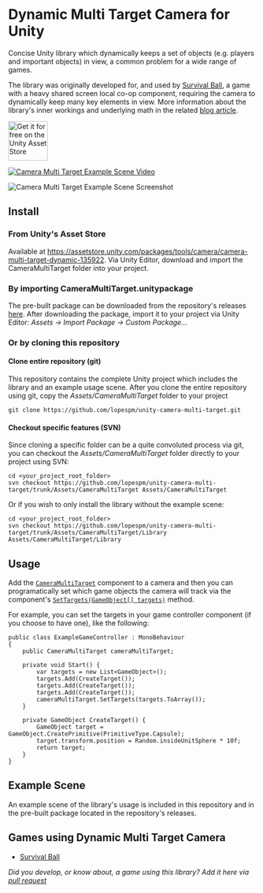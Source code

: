 # Dynamic Multi Target Camera for Unity

Concise Unity library which dynamically keeps a set of objects (e.g. players and important objects) in view, a common problem for a wide range of games. 

The library was originally developed for, and used by [Survival Ball](https://survivalball.com/), a game with a heavy shared screen local co-op component, requiring the camera to dynamically keep many key elements in view. More information about the library's inner workings and underlying math in the related [blog article](https://lopespm.github.io/libraries/games/2018/12/27/camera-multi-target.html).

[<img src="https://user-images.githubusercontent.com/3640622/71978096-714ea100-3212-11ea-9480-cbc0ce33df4a.png"
      alt="Get it for free on the Unity Asset Store"
      height="80">](https://assetstore.unity.com/packages/tools/camera/camera-multi-target-dynamic-135922)

[<img src="https://user-images.githubusercontent.com/3640622/50427650-c2108780-08a5-11e9-9db0-d69e9fa329c1.gif" alt="Camera Multi Target Example Scene Video">](https://www.youtube.com/watch?v=In3eVapQ5mk)

<img src="https://user-images.githubusercontent.com/3640622/50427667-19165c80-08a6-11e9-9306-6d05f7477262.jpg" alt="Camera Multi Target Example Scene Screenshot">


## Install

### From Unity's Asset Store

Available at https://assetstore.unity.com/packages/tools/camera/camera-multi-target-dynamic-135922. Via Unity Editor, download and import the CameraMultiTarget folder into your project.

### By importing CameraMultiTarget.unitypackage

The pre-built package can be downloaded from the repository's releases [here](https://github.com/lopespm/unity-camera-multi-target/releases/latest). After downloading the package, import it to your project via Unity Editor: *Assets -> Import Package -> Custom Package..*.

### Or by cloning this repository

#### Clone entire repository (git)

This repository contains the complete Unity project which includes the library and an example usage scene. After you clone the entire repository using git, copy the *Assets/CameraMultiTarget* folder to your project

    git clone https://github.com/lopespm/unity-camera-multi-target.git

#### Checkout specific features (SVN)

Since cloning a specific folder can be a quite convoluted process via git, you can checkout the *Assets/CameraMultiTarget* folder directly to your project using SVN:

    cd <your_project_root_folder>
    svn checkout https://github.com/lopespm/unity-camera-multi-target/trunk/Assets/CameraMultiTarget Assets/CameraMultiTarget

Or if you wish to only install the library without the example scene:

    cd <your_project_root_folder>
    svn checkout https://github.com/lopespm/unity-camera-multi-target/trunk/Assets/CameraMultiTarget/Library Assets/CameraMultiTarget/Library


## Usage

Add the [`CameraMultiTarget`](Assets/CameraMultiTarget/Library/CameraMultiTarget.cs) component to a camera and then you can programatically set which game objects the camera will track via the component's [`SetTargets(GameObject[] targets)`](Assets/CameraMultiTarget/Library/CameraMultiTarget.cs#L23) method.

For example, you can set the targets in your game controller component (if you choose to have one), like the following:

    public class ExampleGameController : MonoBehaviour
    {
        public CameraMultiTarget cameraMultiTarget;
    
        private void Start() {
            var targets = new List<GameObject>();
            targets.Add(CreateTarget());
            targets.Add(CreateTarget());
            targets.Add(CreateTarget());
            cameraMultiTarget.SetTargets(targets.ToArray());
        }

        private GameObject CreateTarget() {
            GameObject target = GameObject.CreatePrimitive(PrimitiveType.Capsule);
            target.transform.position = Random.insideUnitSphere * 10f;
            return target;
        }
    }


## Example Scene

An example scene of the library's usage is included in this repository and in the pre-built package located in the repository's releases.

## Games using Dynamic Multi Target Camera

- [Survival Ball](https://survivalball.com/)

*Did you develop, or know about, a game using this library? Add it here via [pull request](https://github.com/lopespm/unity-camera-multi-target/pulls)*
